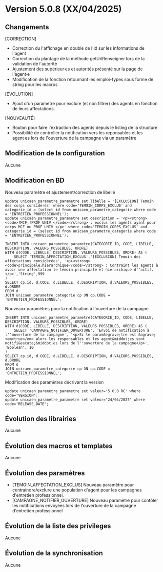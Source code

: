# Version 5.0.8 (XX/04/2025) 

## Changements 

[CORRECTION]
* Correction du l'affichage en double de l'id sur les informations de l'agent
* Correction du plantage de la méthode getUrlRenseigner lors de la validation de l'autorité
* Ajustement des supérieur·es et autorités présenté sur la page de l'agent·e
* Modification de la fonction retournant les emploi-types sous forme de string pour les macros 

[ÉVOLUTION]
* Ajout d'un paramètre pour exclure (et non filtrer) des agents en fonction de leurs affectations.

[NOUVEAUTÉ] 
* Bouton pour faire l'extraction des agents depuis le listing de la structure
* Possibilité de controller la notification vers les reponsables et les agent·es lors de l'ouverture de la campagne via un paramètre

## Modification de la configuration

Aucune

## Modification en BD

Nouveau paramètre et ajustement/correction de libellé
```postgresql
update unicaen_parametre_parametre set libelle = '[EXCLUSION] Temoin des corps considérés' where code='TEMOIN_CORPS_EXCLUS' and categorie_id = (select id from unicaen_parametre_categorie where code = 'ENTRETIEN_PROFESSIONNEL');
update unicaen_parametre_parametre set description = '<p><strong><code>!MCF;!PROF UNIV </code></strong> : exclus les agents ayant pour corps MCF ou PROF UNIV </p>' where code='TEMOIN_CORPS_EXCLUS' and categorie_id = (select id from unicaen_parametre_categorie where code = 'ENTRETIEN_PROFESSIONNEL');

INSERT INTO unicaen_parametre_parametre(CATEGORIE_ID, CODE, LIBELLE, DESCRIPTION, VALEURS_POSSIBLES, ORDRE)
WITH d(CODE, LIBELLE, DESCRIPTION, VALEURS_POSSIBLES, ORDRE) AS (
    SELECT 'TEMOIN_AFFECTATION_EXCLUS','[EXCLUSION] Temoin des affectations considérées', '<p><strong><code>principale;hierarchique</code></strong> : Contraint les agents à avoir une affectation le témoin principale et hiérarchique d''actif. </p>','String',999
)
SELECT cp.id, d.CODE, d.LIBELLE, d.DESCRIPTION, d.VALEURS_POSSIBLES,  d.ORDRE
FROM d
JOIN unicaen_parametre_categorie cp ON cp.CODE = 'ENTRETIEN_PROFESSIONNEL';
```

Nouveaux paramètres pour la notification à l'ouverture de la campagne
```postgresql
INSERT INTO unicaen_parametre_parametre(CATEGORIE_ID, CODE, LIBELLE, DESCRIPTION, VALEURS_POSSIBLES, ORDRE)
WITH d(CODE, LIBELLE, DESCRIPTION, VALEURS_POSSIBLES, ORDRE) AS (
    SELECT 'CAMPAGNE_NOTIFIER_OUVERTURE', 'Envoi de notification à l''ouverture de la campagne', '<p>Si le param&egrave;tre est &agrave; <em>true</em> alors les responsables et les agent&middot;es sont notifi&eacute;&middot;es lors de l''ouverture de la campagne</p>', 'Boolean', 10
)
SELECT cp.id, d.CODE, d.LIBELLE, d.DESCRIPTION, d.VALEURS_POSSIBLES,  d.ORDRE
FROM d
JOIN unicaen_parametre_categorie cp ON cp.CODE = 'ENTRETIEN_PROFESSIONNEL';
```

Modification des paramètres décrivant la version
```postgresql
update unicaen_parametre_parametre set valeur='5.0.8 RC' where code='VERSION';
update unicaen_parametre_parametre set valeur='24/04/2025' where code='RELEASE_DATE';
```

## Évolution des librairies

Aucune

## Évolution des macros et templates

Ancune

## Évolution des paramètres

* [TEMOIN_AFFECTATION_EXCLUS] Nouveau paramètre pour contraindre/exclure une population d'agent pour les campagnes d'entretien professionnel.
* [CAMPAGNE_NOTIFIER_OUVERTURE] Nouveau paramètre pour contôler les notifications envoyées lors de l'ouverture de la campagne d'entretien professionnel

## Évolution de la liste des privileges

Aucune

## Évolution de la synchronisation

Aucune